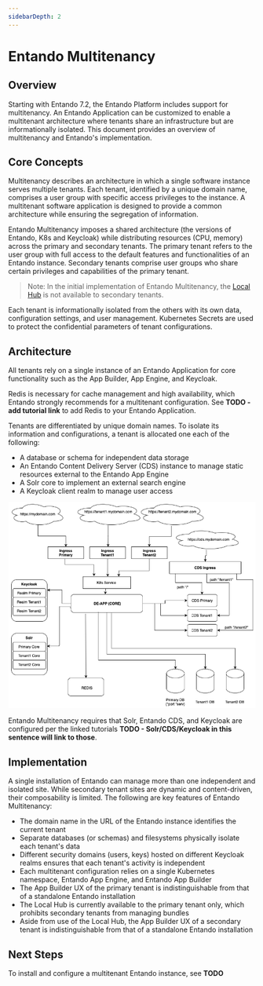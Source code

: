 ```yaml
---
sidebarDepth: 2
---
```


# Entando Multitenancy

## Overview

Starting with Entando 7.2, the Entando Platform includes support for multitenancy. An Entando Application can be customized to enable a multitenant architecture where tenants share an infrastructure but are informationally isolated. This document provides an overview of multitenancy and Entando's implementation.

## Core Concepts

Multitenancy describes an architecture in which a single software instance serves multiple tenants. Each tenant, identified by a unique domain name, comprises a user group with specific access privileges to the instance. A multitenant software application is designed to provide a common architecture while ensuring the segregation of information.

Entando Multitenancy imposes a shared architecture (the versions of Entando, K8s and Keycloak) while distributing resources (CPU, memory) across the primary and secondary tenants. The primary tenant refers to the user group with full access to the default features and functionalities of an Entando instance. Secondary tenants comprise user groups who share certain privileges and capabilities of the primary tenant. 

>Note: In the initial implementation of Entando Multitenancy, the [Local Hub](../compose/local-hub-overview.md) is not available to secondary tenants.

Each tenant is informationally isolated from the others with its own data, configuration settings, and user management. Kubernetes Secrets are used to protect the confidential parameters of tenant configurations.
## Architecture

All tenants rely on a single instance of an Entando Application for core functionality such as the App Builder, App Engine, and Keycloak. 

Redis is necessary for cache management and high availability, which Entando strongly recommends for a multitenant configuration. See **TODO - add tutorial link** to add Redis to your Entando Application.

Tenants are differentiated by unique domain names. To isolate its information and configurations, a tenant is allocated one each of the following:

- A database or schema for independent data storage
- An Entando Content Delivery Server (CDS) instance to manage static resources external to the Entando App Engine
- A Solr core to implement an external search engine
- A Keycloak client realm to manage user access

![multitenancy.png](./img/multitenancy.png)

Entando Multitenancy requires that Solr, Entando CDS, and Keycloak are configured per the linked tutorials **TODO - Solr/CDS/Keycloak in this sentence will link to those**. 

## Implementation

A single installation of Entando can manage more than one independent and isolated site. While secondary tenant sites are dynamic and content-driven, their composability is limited. The following are key features of Entando Multitenancy:

- The domain name in the URL of the Entando instance identifies the current tenant
- Separate databases (or schemas) and filesystems physically isolate each tenant's data
- Different security domains (users, keys) hosted on different Keycloak realms ensures that each tenant's activity is independent
- Each multitenant configuration relies on a single Kubernetes namespace, Entando App Engine, and Entando App Builder
- The App Builder UX of the primary tenant is indistinguishable from that of a standalone Entando installation
- The Local Hub is currently available to the primary tenant only, which prohibits secondary tenants from managing bundles 
- Aside from use of the Local Hub, the App Builder UX of a secondary tenant is indistinguishable from that of a standalone Entando installation

## Next Steps

To install and configure a multitenant Entando instance, see **TODO**


